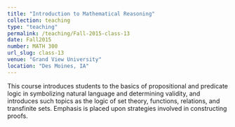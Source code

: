 ```yaml
---
title: "Introduction to Mathematical Reasoning"
collection: teaching
type: "teaching"
permalink: /teaching/Fall-2015-class-13
date: Fall2015
number: MATH 300
url_slug: class-13
venue: "Grand View University"
location: "Des Moines, IA"
---
```


This course introduces students to the basics of propositional and predicate logic in symbolizing natural language and determining validity, and introduces such topics as the logic of set theory, functions, relations, and transfinite sets. Emphasis is placed upon strategies involved in constructing proofs.
